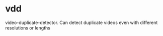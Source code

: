 # vdd
video-duplicate-detector. Can detect duplicate videos even with different resolutions or lengths
